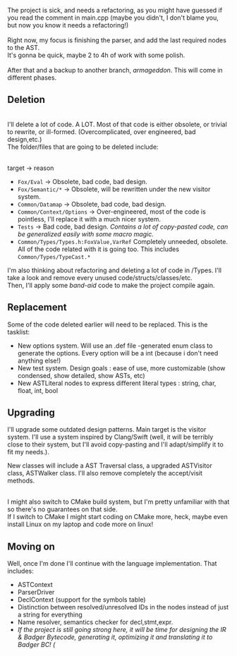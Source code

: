 The project is sick, and needs a refactoring, as you might have guessed if you read the comment in main.cpp 
(maybe you didn't, I don't blame you, but now you know it needs a refactoring!)</br>
</br>
Right now, my focus is finishing the parser, and add the last required nodes to the AST.</br>
It's gonna be quick, maybe 2 to 4h of work with some polish.</br>
</br>
After that and a backup to another branch, *armageddon*. This will come in different phases. </br>

## Deletion 
</br>
I'll delete a lot of code. A LOT.
Most of that code is either obsolete, or trivial to rewrite, or ill-formed. (Overcomplicated, over engineered, bad design,etc.)
</br>
The folder/files that are going to be deleted include:</br>

</br> target -> reason

* `Fox/Eval` -> Obsolete, bad code, bad design.
* `Fox/Semantic/*` -> Obsolete, will be rewritten under the new visitor system.
* `Common/Datamap`  -> Obsolete, bad code, bad design.
* `Common/Context/Options` -> Over-engineered, most of the code is pointless, I'll replace it with a much nicer system.
* `Tests` -> Bad code, bad design. *Contains a lot of copy-pasted code, can be generalized easily with some macro magic.*
* `Common/Types/Types.h:FoxValue,VarRef` Completely unneeded, obsolete. All of the code related with it is going too. This includes `Common/Types/TypeCast.*`


I'm also thinking about refactoring and deleting a lot of code in /Types. I'll take a look and remove every unused code/structs/classes/etc. </br>
Then, I'll apply some *band-aid* code to make the project compile again. 

## Replacement

Some of the code deleted earlier will need to be replaced. This is the tasklist:

* New options system. Will use an .def file -generated enum class to generate the options. Every option will be a int (because i don't need anything else!)
* New test system. Design goals : ease of use, more customizable (show condensed, show detailed, show ASTs, etc)
* New ASTLiteral nodes to express different literal types : string, char, float, int, bool


## Upgrading

I'll upgrade some outdated design patterns. Main target is the visitor system. I'll use a system inspired by Clang/Swift 
(well, it will be terribly close to their system, but I'll avoid copy-pasting and I'll adapt/simplify it to fit my needs.). </br>

New classes will include a AST Traversal class, a upgraded ASTVisitor class, ASTWalker class. I'll also remove completely the accept/visit methods. </br>

</br>
I might also switch to CMake build system, but I'm pretty unfamiliar with that so there's no guarantees on that side. </br>
If I switch to CMake I might start coding on CMake more, heck, maybe even install Linux on my laptop and code more on linux!


## Moving on

Well, once I'm done I'll continue with the language implementation. That includes:

* ASTContext
* ParserDriver 
* DeclContext (support for the symbols table)
* Distinction between resolved/unresolved IDs in the nodes instead of just a string for everything
* Name resolver, semantics checker for decl,stmt,expr.
* *If the project is still going strong here, it will be time for designing the IR & Badger Bytecode, generating it, optimizing it and translating it to Badger BC! (*
